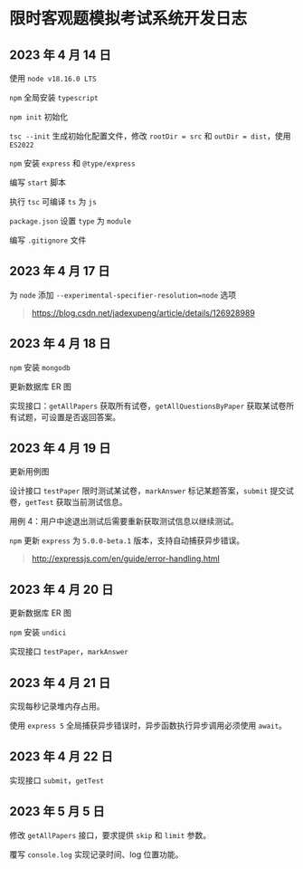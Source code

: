 # 限时客观题模拟考试系统开发日志

## 2023 年 4 月 14 日

使用 `node v18.16.0 LTS`

`npm` 全局安装 `typescript`

`npm init` 初始化

`tsc --init` 生成初始化配置文件，修改 `rootDir = src` 和 `outDir = dist`，使用 `ES2022`

`npm` 安装 `express` 和 `@type/express`

编写 `start` 脚本

执行 `tsc` 可编译 `ts` 为 `js`

`package.json` 设置 `type` 为 `module`

编写 `.gitignore` 文件

## 2023 年 4 月 17 日

为 `node` 添加 `--experimental-specifier-resolution=node` 选项

> <https://blog.csdn.net/jadexupeng/article/details/126928989>

## 2023 年 4 月 18 日

`npm` 安装 `mongodb`

更新数据库 ER 图

实现接口：`getAllPapers` 获取所有试卷，`getAllQuestionsByPaper` 获取某试卷所有试题，可设置是否返回答案。

## 2023 年 4 月 19 日

更新用例图

设计接口 `testPaper` 限时测试某试卷，`markAnswer` 标记某题答案，`submit` 提交试卷，`getTest` 获取当前测试信息。

用例 4：用户中途退出测试后需要重新获取测试信息以继续测试。

`npm` 更新 `express` 为 `5.0.0-beta.1` 版本，支持自动捕获异步错误。

> <http://expressjs.com/en/guide/error-handling.html>

## 2023 年 4 月 20 日

更新数据库 ER 图

`npm` 安装 `undici`

实现接口 `testPaper`，`markAnswer`

## 2023 年 4 月 21 日

实现每秒记录堆内存占用。

使用 `express 5` 全局捕获异步错误时，异步函数执行异步调用必须使用 `await`。

## 2023 年 4 月 22 日

实现接口 `submit`，`getTest`

## 2023 年 5 月 5 日

修改 `getAllPapers` 接口，要求提供 `skip` 和 `limit` 参数。

覆写 `console.log` 实现记录时间、log 位置功能。
